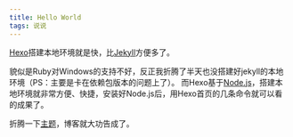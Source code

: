 ```yaml
---
title: Hello World
tags: 说说
---
```


[Hexo](https://hexo.io/zh-cn/)搭建本地环境就是快，比[Jekyll](http://jekyllcn.com/)方便多了。


貌似是Ruby对Windows的支持不好，反正我折腾了半天也没搭建好jekyll的本地环境（PS：主要是卡在依赖包版本的问题上了）。
而Hexo基于[Node.js](https://nodejs.org/zh-cn/)，搭建本地环境就非常方便、快捷，安装好Node.js后，用Hexo首页的几条命令就可以看的成果了。

折腾一下[主题](https://hexo.io/themes/)，博客就大功告成了。
